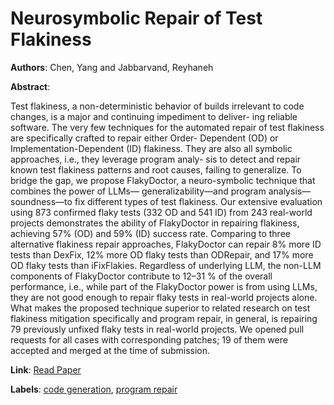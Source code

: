 # Neurosymbolic Repair of Test Flakiness

**Authors**: Chen, Yang and Jabbarvand, Reyhaneh

**Abstract**:

Test flakiness, a non-deterministic behavior of builds irrelevant to code changes, is a major and continuing impediment to deliver- ing reliable software. The very few techniques for the automated repair of test flakiness are specifically crafted to repair either Order- Dependent (OD) or Implementation-Dependent (ID) flakiness. They are also all symbolic approaches, i.e., they leverage program analy- sis to detect and repair known test flakiness patterns and root causes, failing to generalize. To bridge the gap, we propose FlakyDoctor, a neuro-symbolic technique that combines the power of LLMs— generalizability—and program analysis—soundness—to fix different types of test flakiness. Our extensive evaluation using 873 confirmed flaky tests (332 OD and 541 ID) from 243 real-world projects demonstrates the ability of FlakyDoctor in repairing flakiness, achieving 57\% (OD) and 59\% (ID) success rate. Comparing to three alternative flakiness repair approaches, FlakyDoctor can repair 8\% more ID tests than DexFix, 12\% more OD flaky tests than ODRepair, and 17\% more OD flaky tests than iFixFlakies. Regardless of underlying LLM, the non-LLM components of FlakyDoctor contribute to 12–31 \% of the overall performance, i.e., while part of the FlakyDoctor power is from using LLMs, they are not good enough to repair flaky tests in real-world projects alone. What makes the proposed technique superior to related research on test flakiness mitigation specifically and program repair, in general, is repairing 79 previously unfixed flaky tests in real-world projects. We opened pull requests for all cases with corresponding patches; 19 of them were accepted and merged at the time of submission.

**Link**: [Read Paper](https://doi.org/10.1145/3650212.3680369)

**Labels**: [code generation](../../labels/code_generation.md), [program repair](../../labels/program_repair.md)
